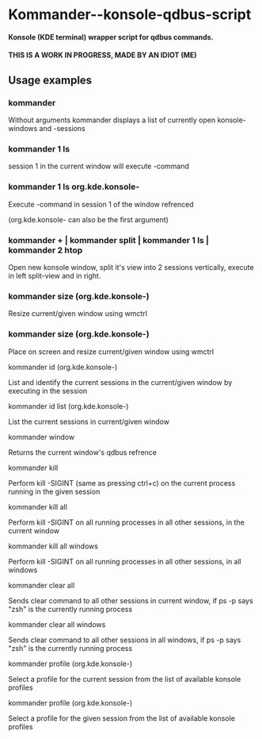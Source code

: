 # Kommander--konsole-qdbus-script
#### Konsole (KDE terminal) wrapper script for qdbus commands.

#### THIS IS A WORK IN PROGRESS, MADE BY AN IDIOT (ME)


## Usage examples



### kommander

  Without arguments kommander displays a list of currently open konsole-windows and -sessions



### kommander 1 ls

  session 1 in the current window will execute <ls>-command



### kommander 1 ls org.kde.konsole-<PID>

  Execute <ls>-command in session 1 of the window refrenced

  (org.kde.konsole-<PID> can also be the first argument)



### kommander + | kommander split | kommander 1 ls | kommander 2 htop

  Open new konsole window, split it's view into 2 sessions vertically, execute <ls> in left split-view and <htop> in right.


### kommander size <HEIGHT> <WIDTH> (org.kde.konsole-<PID>)

  Resize current/given window using wmctrl



### kommander size <VERTICAL POS> <HORIZONTAL POS> <HEIGHT> <WIDTH> (org.kde.konsole-<PID>)

  Place on screen and resize current/given window using wmctrl



kommander id (org.kde.konsole-<PID>)

  List and identify the current sessions in the current/given window by executing <echo this is session X> in the session



kommander id list (org.kde.konsole-<PID>)

  List the current sessions in current/given window



kommander window

  Returns the current window's qdbus refrence



kommander <session> kill

  Perform kill -SIGINT (same as pressing ctrl+c) on the current process running in the given session



kommander kill all

  Perform kill -SIGINT on all running processes in all other sessions, in the current window



kommander kill all windows

  Perform kill -SIGINT on all running processes in all other sessions, in all windows



kommander clear all

  Sends clear command to all other sessions in current window, if ps -p says "zsh" is the currently running process



kommander clear all windows

  Sends clear command to all other sessions in all windows,  if ps -p says "zsh" is the currently running process



kommander profile (org.kde.konsole-<PID>)

  Select a profile for the current session from the list of available konsole profiles



kommander <SESSION NUMBER> profile (org.kde.konsole-<PID>)

  Select a profile for the given session from the list of available konsole profiles


